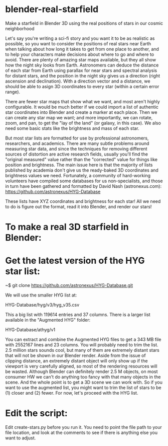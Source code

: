 # blender-real-starfield
Make a starfield in Blender 3D using the real positions of stars in our cosmic neighborhood

Let's say you're writing a sci-fi story and you want it to be as realistic as possible, so you want to consider the positions of real stars near Earth when talking about how long it takes to get from one place to another, and to help your characters make decisions about where to go and where to avoid. There are plenty of amazing star maps available, but they all show how the night sky looks from Earth. Astronomers can deduce the distance of each star from Earth using parallax for near stars and spectral analysis for distant stars, and the position in the night sky gives us a direction (right ascension and declination). With a direction vector and a distance, we should be able to asign 3D coordinates to every star (within a certain error range).

There are fewer star maps that show what we want, and most aren't highly configurable. It would be much better if we could import a list of authentic star coordinates into Blender and create a marker at each place. Then we can create any star map we want; and more importantly, we can rotate, zoom, and pan, to get the "lay of the land" (or galaxy, in this case). We also need some basic stats like the brightness and mass of each star.

But most star lists are formatted for use by professional astronomers, researchers, and academics. There are many subtle problems around measuring star data, and since the techniques for removing different sources of distortion are active research fields, usually you'll find the "original measured" value rather than the "corrected" value for things like position and brightness. The main issue here is that the majority of lists published by academia don't give us the ready-baked 3D coordinates and brightness values we need. Fortunately, a community of hard-working volunteers have compiled some databases for us non-specialists, and those in turn have been gathered and formatted by David Nash (astronexus.com):
https://github.com/astronexus/HYG-Database

These lists have XYZ coordinates and brightness for each star! All we need to do is figure out the format, read it into Blender, and render our stars!

# To make a real 3D starfield in Blender:

# Get the latest version of the HYG star list:
~$ git clone https://github.com/astronexus/HYG-Database.git

We will use the smaller HYG list at:

HYG-Database/hyg/v3/hyg_v35.csv 

This a big list with 119614 entries and 37 columns. There is a larger list available in the "Augmented HYG" folder: 

HYG-Database/athyg/v1

You can extract and combine the Augmented HYG files to get a 343 MB file with 2552167 lines and 23 columns. You will probably need to trim the list. 2.5 million stars sounds cool, but many of them are extremely distant stars that will not be shown in our Blender render. Aside from the issue of clipping distance, an extremely distant object will only show up if the viewport is very carefully aligned, so most of the rendering resources will be wasted. Although Blender can definitely render 2.5 M objects, on most consumer HW we can't do anything too fancy with that many objects in the scene. And the whole point is to get a 3D scene we can work with. So if you want to use the augmented list, you might want to trim the list of stars to be (1) closer and (2) fewer. For now, let's proceed with the HYG list.

# Edit the script:
Edit create-stars.py before you run it. You need to point the file path to your file location, and look at the comments to see if there is anything else you want to adjust.

